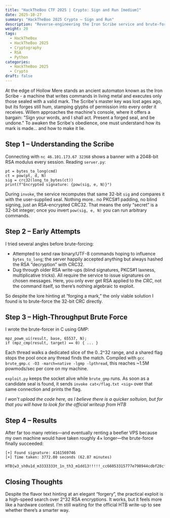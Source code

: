 ```yaml
---
title: "HackTheBoo CTF 2025 | Crypto: Sign and Run [medium]"
date: 2025-10-27
summary: "HackTheBoo 2025 Crypto — Sign and Run"
description: "Reverse-engineering the Iron Scribe service and brute-forcing its 32-bit CRC seal to recover the flag."
weight: 20
tags:
  - HackTheBox
  - HackTheBoo 2025
  - Cryptography
  - RSA
  - Python
categories:
  - HackTheBoo 2025
  - Crypto
draft: false
---
```


At the edge of Hollow Mere stands an ancient automaton known as the Iron Scribe - a machine that writes commands in living metal and executes only those sealed with a valid mark. The Scribe's master key was lost ages ago, but its forges still hum, stamping glyphs of permission into every order it receives. Willem approaches the machine's console, where it offers a bargain: "Sign your words, and I shall act. Present a forged seal, and be undone." To awaken the Scribe's obedience, one must understand how its mark is made... and how to make it lie.

## Step 1 – Understanding the Scribe

Connecting with `nc 46.101.173.67 32368` shows a banner with a 2048-bit RSA modulus every session. Reading `server.py`:

```
pt = bytes_to_long(cmd)
ct = pow(pt, d, N)
sig = crc32(long_to_bytes(ct))
print(f"Encrypted signature: {pow(sig, e, N)}")
```

During `invoke`, the service recomputes that same 32-bit `sig` and compares it with the user-supplied seal. Nothing more.. no PKCS#1 padding, no blind signing, just an RSA-encrypted CRC32. That means the only “secret” is a 32-bit integer; once you invert `pow(sig, e, N)` you can run arbitrary commands.

## Step 2 – Early Attempts

I tried several angles before brute-forcing:

- Attempted to send raw binary/UTF-8 commands hoping to influence `bytes_to_long`; the server happily accepted anything but always hashed the RSA “decryption” with CRC32.
- Dug through older RSA write-ups (blind signatures, PKCS#1 laxness, multiplicative tricks). All require the service to issue signatures on chosen messages. Here, you only ever get RSA applied to the *CRC*, not the command itself, so there’s nothing algebraic to exploit.

So despite the lore hinting at “forging a mark,” the only viable solution I found is to brute-force the 32-bit CRC directly.

## Step 3 – High-Throughput Brute Force

I wrote the brute-forcer in C using GMP:

```
mpz_powm_ui(result, base, 65537, N);
if (mpz_cmp(result, target) == 0) { ... }
```

Each thread walks a dedicated slice of the 0..2^32 range, and a shared flag stops the pool once any thread finds the match. Compiled with `gcc brute_gmp.c -O3 -march=native -lgmp -lpthread`, this reaches ~1.5M powmods/sec per core on my machine.

`exploit.py` keeps the socket alive while `brute_gmp` runs. As soon as a candidate seal is found, it sends `invoke cat</flag.txt <sig>` over that same connection and prints the flag. 

_I won't upload the code here, as I believe there is a quicker soltuion, but for that you will have to look for the official writeup from HTB_

## Step 4 – Results

After far too many retries—and eventually renting a beefier VPS because my own machine would have taken roughly 4× longer—the brute-force finally succeeded:

```
[+] Found signature: 4161569746
[+] Time taken: 3772.00 seconds (62.87 minutes)
```
```
HTB{w3_sh0u1d_m3333333t_1n_th3_m1dd13!!!!!_cc66053315777e798944cdbf28cf9836}
```

## Closing Thoughts

Despite the flavor text hinting at an elegant “forgery”, the practical exploit is a high-speed search over 2^32 RSA encryptions. It works, but it feels more like a hardware contest. I’m still waiting for the official HTB write-up to see whether there’s a smarter way.
